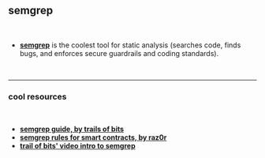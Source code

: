 ## semgrep

<br>

* **[semgrep](https://github.com/semgrep/semgrep)** is the coolest tool for static analysis (searches code, finds bugs, and enforces secure guardrails and coding standards). 

<br>

---

### cool resources

<br>


* **[semgrep guide, by trails of bits](https://appsec.guide/docs/static-analysis/semgrep/)**
* **[semgrep rules for smart contracts, by raz0r](https://github.com/Raz0r/semgrep-smart-contracts)**
* **[trail of bits' video intro to semgrep](https://www.youtube.com/watch?v=yKQlTbVlf0Q)**

